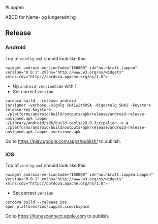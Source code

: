 #Lappen

ABCD for hjerte- og lungeredning

## Release

### Android

Top of `config.xml` should look like this:

```
<widget android-versionCode="100000" id="no.hkraft.lappen" version="0.0.1" xmlns="http://www.w3.org/ns/widgets" xmlns:cdv="http://cordova.apache.org/ns/1.0">
```

* Up `android-versionCode` with 1
* Set correct `version`

```
cordova build --release android
jarsigner -verbose -sigalg SHA1withRSA -digestalg SHA1 -keystore release-key.keystore ./platforms/android/build/outputs/apk/release/android-release-unsigned.apk lappen
~/Library/Android/sdk/build-tools/28.0.3/zipalign -v 4 ./platforms/android/build/outputs/apk/release/android-release-unsigned.apk lappen_<version>.apk
```

Go to https://play.google.com/apps/publish/ to publish.

### iOS

Top of `config.xml` should look like this:

```
<widget android-versionCode="100000" id="no.hkraft.lappen.Lappen" version="0.0.1" xmlns="http://www.w3.org/ns/widgets" xmlns:cdv="http://cordova.apache.org/ns/1.0">
```

* Set correct `version`

```
cordova build --release ios
open platforms/ios/Lappen.xcworkspace
```

Go to https://itunesconnect.apple.com to publish.
